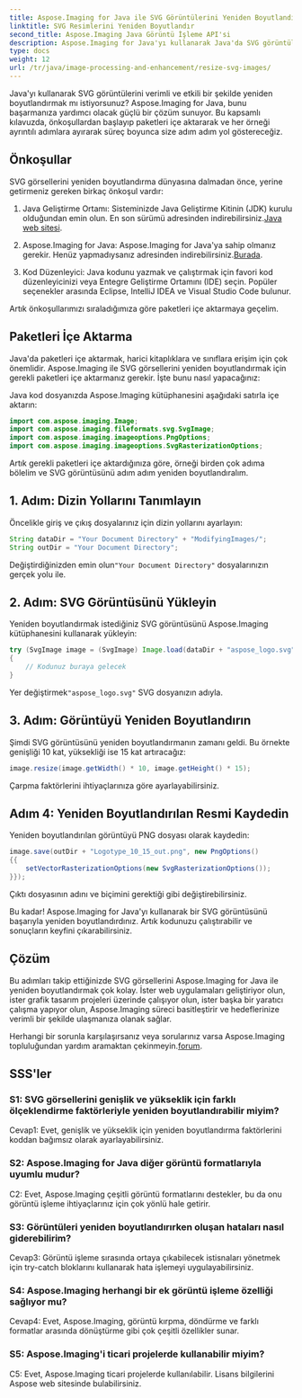 ```yaml
---
title: Aspose.Imaging for Java ile SVG Görüntülerini Yeniden Boyutlandırın
linktitle: SVG Resimlerini Yeniden Boyutlandır
second_title: Aspose.Imaging Java Görüntü İşleme API'si
description: Aspose.Imaging for Java'yı kullanarak Java'da SVG görüntülerini nasıl yeniden boyutlandıracağınızı öğrenin. Verimli görüntü işleme için adım adım kılavuz.
type: docs
weight: 12
url: /tr/java/image-processing-and-enhancement/resize-svg-images/
---
```

Java'yı kullanarak SVG görüntülerini verimli ve etkili bir şekilde yeniden boyutlandırmak mı istiyorsunuz? Aspose.Imaging for Java, bunu başarmanıza yardımcı olacak güçlü bir çözüm sunuyor. Bu kapsamlı kılavuzda, önkoşullardan başlayıp paketleri içe aktararak ve her örneği ayrıntılı adımlara ayırarak süreç boyunca size adım adım yol göstereceğiz.

## Önkoşullar

SVG görsellerini yeniden boyutlandırma dünyasına dalmadan önce, yerine getirmeniz gereken birkaç önkoşul vardır:

1.  Java Geliştirme Ortamı: Sisteminizde Java Geliştirme Kitinin (JDK) kurulu olduğundan emin olun. En son sürümü adresinden indirebilirsiniz.[Java web sitesi](https://www.oracle.com/java/technologies/javase-downloads).

2. Aspose.Imaging for Java: Aspose.Imaging for Java'ya sahip olmanız gerekir. Henüz yapmadıysanız adresinden indirebilirsiniz.[Burada](https://releases.aspose.com/imaging/java/).

3. Kod Düzenleyici: Java kodunu yazmak ve çalıştırmak için favori kod düzenleyicinizi veya Entegre Geliştirme Ortamını (IDE) seçin. Popüler seçenekler arasında Eclipse, IntelliJ IDEA ve Visual Studio Code bulunur.

Artık önkoşullarımızı sıraladığımıza göre paketleri içe aktarmaya geçelim.

## Paketleri İçe Aktarma

Java'da paketleri içe aktarmak, harici kitaplıklara ve sınıflara erişim için çok önemlidir. Aspose.Imaging ile SVG görsellerini yeniden boyutlandırmak için gerekli paketleri içe aktarmanız gerekir. İşte bunu nasıl yapacağınız:

Java kod dosyanızda Aspose.Imaging kütüphanesini aşağıdaki satırla içe aktarın:

```java
import com.aspose.imaging.Image;
import com.aspose.imaging.fileformats.svg.SvgImage;
import com.aspose.imaging.imageoptions.PngOptions;
import com.aspose.imaging.imageoptions.SvgRasterizationOptions;
```

Artık gerekli paketleri içe aktardığınıza göre, örneği birden çok adıma bölelim ve SVG görüntüsünü adım adım yeniden boyutlandıralım.


## 1. Adım: Dizin Yollarını Tanımlayın

Öncelikle giriş ve çıkış dosyalarınız için dizin yollarını ayarlayın:

```java
String dataDir = "Your Document Directory" + "ModifyingImages/";
String outDir = "Your Document Directory";
```

 Değiştirdiğinizden emin olun`"Your Document Directory"` dosyalarınızın gerçek yolu ile.

## 2. Adım: SVG Görüntüsünü Yükleyin

Yeniden boyutlandırmak istediğiniz SVG görüntüsünü Aspose.Imaging kütüphanesini kullanarak yükleyin:

```java
try (SvgImage image = (SvgImage) Image.load(dataDir + "aspose_logo.svg"))
{
    // Kodunuz buraya gelecek
}
```

 Yer değiştirmek`"aspose_logo.svg"` SVG dosyanızın adıyla.

## 3. Adım: Görüntüyü Yeniden Boyutlandırın

Şimdi SVG görüntüsünü yeniden boyutlandırmanın zamanı geldi. Bu örnekte genişliği 10 kat, yüksekliği ise 15 kat artıracağız:

```java
image.resize(image.getWidth() * 10, image.getHeight() * 15);
```

Çarpma faktörlerini ihtiyaçlarınıza göre ayarlayabilirsiniz.

## Adım 4: Yeniden Boyutlandırılan Resmi Kaydedin

Yeniden boyutlandırılan görüntüyü PNG dosyası olarak kaydedin:

```java
image.save(outDir + "Logotype_10_15_out.png", new PngOptions()
{{
    setVectorRasterizationOptions(new SvgRasterizationOptions());
}});
```

Çıktı dosyasının adını ve biçimini gerektiği gibi değiştirebilirsiniz.

Bu kadar! Aspose.Imaging for Java'yı kullanarak bir SVG görüntüsünü başarıyla yeniden boyutlandırdınız. Artık kodunuzu çalıştırabilir ve sonuçların keyfini çıkarabilirsiniz.

## Çözüm

Bu adımları takip ettiğinizde SVG görsellerini Aspose.Imaging for Java ile yeniden boyutlandırmak çok kolay. İster web uygulamaları geliştiriyor olun, ister grafik tasarım projeleri üzerinde çalışıyor olun, ister başka bir yaratıcı çalışma yapıyor olun, Aspose.Imaging süreci basitleştirir ve hedeflerinize verimli bir şekilde ulaşmanıza olanak sağlar.

Herhangi bir sorunla karşılaşırsanız veya sorularınız varsa Aspose.Imaging topluluğundan yardım aramaktan çekinmeyin.[forum](https://forum.aspose.com/).

## SSS'ler

### S1: SVG görsellerini genişlik ve yükseklik için farklı ölçeklendirme faktörleriyle yeniden boyutlandırabilir miyim?

Cevap1: Evet, genişlik ve yükseklik için yeniden boyutlandırma faktörlerini koddan bağımsız olarak ayarlayabilirsiniz.

### S2: Aspose.Imaging for Java diğer görüntü formatlarıyla uyumlu mudur?

C2: Evet, Aspose.Imaging çeşitli görüntü formatlarını destekler, bu da onu görüntü işleme ihtiyaçlarınız için çok yönlü hale getirir.

### S3: Görüntüleri yeniden boyutlandırırken oluşan hataları nasıl giderebilirim?

Cevap3: Görüntü işleme sırasında ortaya çıkabilecek istisnaları yönetmek için try-catch bloklarını kullanarak hata işlemeyi uygulayabilirsiniz.

### S4: Aspose.Imaging herhangi bir ek görüntü işleme özelliği sağlıyor mu?

Cevap4: Evet, Aspose.Imaging, görüntü kırpma, döndürme ve farklı formatlar arasında dönüştürme gibi çok çeşitli özellikler sunar.

### S5: Aspose.Imaging'i ticari projelerde kullanabilir miyim?

C5: Evet, Aspose.Imaging ticari projelerde kullanılabilir. Lisans bilgilerini Aspose web sitesinde bulabilirsiniz.